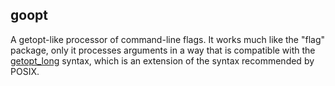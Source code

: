 goopt
-----

A getopt-like processor of command-line flags.  It works much like the
"flag" package, only it processes arguments in a way that is
compatible with the
[getopt_long](http://www.gnu.org/s/libc/manual/html_node/Argument-Syntax.html#Argument-Syntax)
syntax, which is an extension of the syntax recommended by POSIX.

